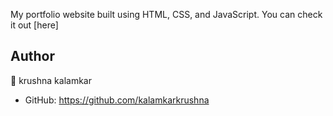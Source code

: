 

My portfolio website built using HTML, CSS, and JavaScript. You can check it out [here]





## Author

👤 krushna kalamkar

* GitHub: https://github.com/kalamkarkrushna
